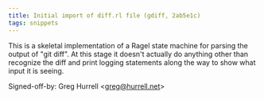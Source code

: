 ```yaml
---
title: Initial import of diff.rl file (gdiff, 2ab5e1c)
tags: snippets
---
```


This is a skeletal implementation of a Ragel state machine for parsing the output of "git diff". At this stage it doesn't actually do anything other than recognize the diff and print logging statements along the way to show what input it is seeing.

Signed-off-by: Greg Hurrell &lt;greg@hurrell.net&gt;
